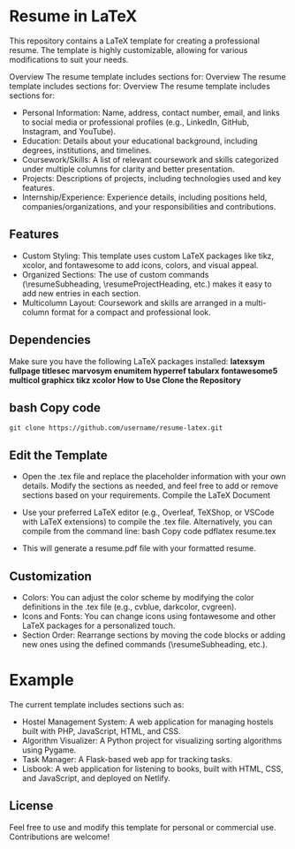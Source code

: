 # Resume in LaTeX
This repository contains a LaTeX template for creating a professional resume. The template is highly customizable, allowing for various modifications to suit your needs.

Overview
The resume template includes sections for:
Overview
The resume template includes sections for:
Overview
The resume template includes sections for:

- Personal Information: Name, address, contact number, email, and links to social media or professional profiles (e.g., LinkedIn, GitHub, Instagram, and YouTube).
- Education: Details about your educational background, including degrees, institutions, and timelines.
- Coursework/Skills: A list of relevant coursework and skills categorized under multiple columns for clarity and better presentation.
- Projects: Descriptions of projects, including technologies used and key features.
- Internship/Experience: Experience details, including positions held, companies/organizations, and your responsibilities and contributions.
## Features
- Custom Styling: This template uses custom LaTeX packages like tikz, xcolor, and fontawesome to add icons, colors, and visual appeal.
- Organized Sections: The use of custom commands (\resumeSubheading, \resumeProjectHeading, etc.) makes it easy to add new entries in each section.
- Multicolumn Layout: Coursework and skills are arranged in a multi-column format for a compact and professional look.
## Dependencies
Make sure you have the following LaTeX packages installed:
**latexsym**
**fullpage
titlesec
marvosym
enumitem
hyperref
tabularx
fontawesome5
multicol
graphicx
tikz
xcolor
How to Use
Clone the Repository**

## bash Copy code
```git clone https://github.com/username/resume-latex.git```
## Edit the Template

- Open the .tex file and replace the placeholder information with your own details.
Modify the sections as needed, and feel free to add or remove sections based on your requirements.
Compile the LaTeX Document

- Use your preferred LaTeX editor (e.g., Overleaf, TeXShop, or VSCode with LaTeX extensions) to compile the .tex file.
Alternatively, you can compile from the command line:
bash
Copy code
pdflatex resume.tex
- This will generate a resume.pdf file with your formatted resume.
## Customization
- Colors: You can adjust the color scheme by modifying the color definitions in the .tex file (e.g., cvblue, darkcolor, cvgreen).
- Icons and Fonts: You can change icons using fontawesome and other LaTeX packages for a personalized touch.
- Section Order: Rearrange sections by moving the code blocks or adding new ones using the defined commands (\resumeSubheading, etc.).
# Example
The current template includes sections such as:

- Hostel Management System: A web application for managing hostels built with PHP, JavaScript, HTML, and CSS.
- Algorithm Visualizer: A Python project for visualizing sorting algorithms using Pygame.
- Task Manager: A Flask-based web app for tracking tasks.
- Lisbook: A web application for listening to books, built with HTML, CSS, and JavaScript, and deployed on Netlify.
## License
Feel free to use and modify this template for personal or commercial use. Contributions are welcome!







